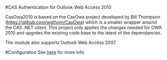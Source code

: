 #CAS Authentication for Outlook Web Access 2010

CasOwa2010 is based on the CasOwa project developed by Bill Thompson (https://github.com/wgthom/CasOwa) 
which is a smaller wrapper around the CAS .NET client. This project only applies the changes needed for OWA 2010
and upgrdes the existing code base to the latest of the dependancies. 

The module also supports Outlook Web Access 2007.

#Configuration
See [here](https://wiki.jasig.org/display/CAS/CASifying+Outlook+Web+Access+2010) for more info.